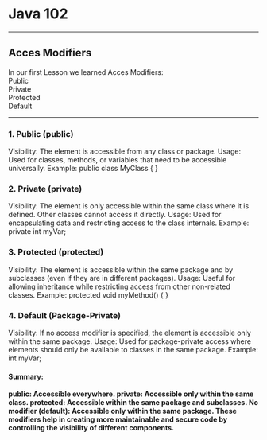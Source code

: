 <h1>Java 102</h1>
<hr>
<h2>Acces Modifiers</h2>
<p>In our first Lesson we learned Acces Modifiers: 
<br> 
Public
<br>
Private
<br>
Protected
<br>
Default
</p>
<hr>
<h3>1. Public (public)</h3>
Visibility: The element is accessible from any class or package.
Usage: Used for classes, methods, or variables that need to be accessible universally.
Example:
public class MyClass { }


<h3> 2. Private (private) </h3>
Visibility: The element is only accessible within the same class where it is defined. Other classes cannot access it directly.
Usage: Used for encapsulating data and restricting access to the class internals.
Example:
private int myVar;


<h3> 3. Protected (protected) </h3>
Visibility: The element is accessible within the same package and by subclasses (even if they are in different packages).
Usage: Useful for allowing inheritance while restricting access from other non-related classes.
Example:
protected void myMethod() { }



<h3> 4. Default (Package-Private) </h3>
Visibility: If no access modifier is specified, the element is accessible only within the same package.
Usage: Used for package-private access where elements should only be available to classes in the same package.
Example:
int myVar;


<h4> Summary: </h4>
<strong> public: Accessible everywhere.
private: Accessible only within the same class.
protected: Accessible within the same package and subclasses.
No modifier (default): Accessible only within the same package.
These modifiers help in creating more maintainable and secure code by controlling the visibility of different components.</strong> 
